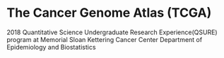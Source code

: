 # The Cancer Genome Atlas (TCGA)

2018 Quantitative Science Undergraduate Research Experience(QSURE) program at Memorial Sloan Kettering Cancer Center Department of Epidemiology and Biostatistics
